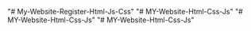 "# My-Website-Register-Html-Js-Css" 
"# MY-Website-Html-Css-Js" 
"# MY-Website-Html-Css-Js" 
"# MY-Website-Html-Css-Js" 
